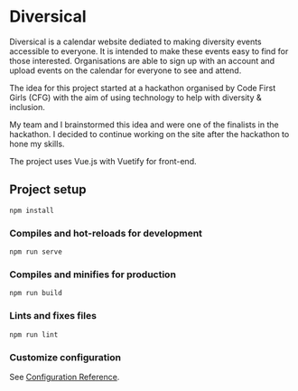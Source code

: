 # Diversical

Diversical is a calendar website dediated to making diversity events accessible to everyone. It is intended to make these events easy to find for those interested. Organisations are able to sign up with an account and upload events on the calendar for everyone to see and attend. 

The idea for this project started at a hackathon organised by Code First Girls (CFG) with the aim of using technology to help with diversity & inclusion. 

My team and I brainstormed this idea and were one of the finalists in the hackathon. I decided to continue working on the site after the hackathon to hone my skills. 

The project uses Vue.js with Vuetify for front-end. 

## Project setup
```
npm install
```

### Compiles and hot-reloads for development
```
npm run serve
```

### Compiles and minifies for production
```
npm run build
```

### Lints and fixes files
```
npm run lint
```

### Customize configuration
See [Configuration Reference](https://cli.vuejs.org/config/).
